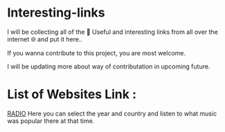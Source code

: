 # Interesting-links

I will be collecting all of the 🔗 Useful and interesting links from all over the internet 🌐 and put it here..

If you wanna contribute to this project, you are most welcome.

I will be updating more about way of contributation in upcoming future.


# List of Websites Link :

[RADIO](https://radiooooo.com/)  Here you can select the year and country and listen to what music was popular there at that time.
